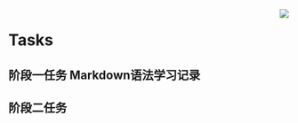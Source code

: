 <img align="right" src="https://github-readme-stats.vercel.app/api?username=onevcat&show_icons=true&icon_color=CE1D2D&text_color=718096&bg_color=ffffff&hide_title=true" />

# Tasks
## 阶段一任务 Markdown语法学习记录
## 阶段二任务
